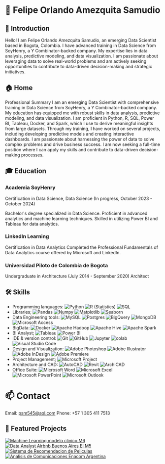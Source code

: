 # 🌟 Felipe Orlando Amezquita Samudio

 
 

## 👋 Introduction

Hello! I am Felipe Orlando Amezquita Samudio, an emerging Data Scientist based in Bogota, Colombia. I have advanced training in Data Science from SoyHenry, a Y Combinator-backed company. My expertise lies in data analysis, predictive modeling, and data visualization. I am passionate about leveraging data to solve real-world problems and am actively seeking opportunities to contribute to data-driven decision-making and strategic initiatives.

## 🏠 Home

Professional Summary
I am an emerging Data Scientist with comprehensive training in Data Science from SoyHenry, a Y Combinator-backed company. My education has equipped me with robust skills in data analysis, predictive modeling, and data visualization. I am proficient in Python, R, SQL, Power BI, Tableau, Docker, and Spark, which I use to derive meaningful insights from large datasets. Through my training, I have worked on several projects, including developing predictive models and creating interactive dashboards. I am passionate about harnessing the power of data to solve complex problems and drive business success. I am now seeking a full-time position where I can apply my skills and contribute to data-driven decision-making processes.

## 🎓 Education

### Academia SoyHenry
Certification in Data Science, Data Science (In progress, October 2023 - October 2024)

Bachelor's degree specialized in Data Science.
Proficient in advanced analytics and machine learning techniques.
Skilled in utilizing Power BI and Tableau for data analytics.

### LinkedIn Learning
Certification in Data Analytics
Completed the Professional Fundamentals of Data Analytics course offered by Microsoft and LinkedIn.

### Universidad Piloto de Colombia de Bogota
Undergraduate in Architecture (July 2014 - September 2020)
Architect


## 🛠️ Skills

- Programming languages:
   ![Python](https://img.shields.io/badge/-Python-333333?style=flat&logo=python)
  ![R (Statistics)](https://img.shields.io/badge/-R-333333?style=flat&logo=R&logoColor=276DC3)
  ![SQL](https://img.shields.io/badge/-SQL-333333?style=flat&logo=sql)
- Libraries;
  ![Pandas](https://img.shields.io/badge/-Pandas-333333?style=flat&logo=pandas)
  ![Numpy](https://img.shields.io/badge/-Numpy-333333?style=flat&logo=numpy)
  ![Matplotlib](https://img.shields.io/badge/-Matplotlib-333333?style=flat&logo=matplotlib)
  ![Seaborn](https://img.shields.io/badge/-Seaborn-333333?style=flat&logo=seaborn)  
- Data Engineering tools: 
  ![MySQL](https://img.shields.io/badge/-MySQL-333333?style=flat&logo=MySQL)
  ![Postgres](https://img.shields.io/badge/-Postgres-333333?style=flat&logo=postgresql)
  ![BigQuery](https://img.shields.io/badge/-BigQuery-333333?style=flat&logo=googlebigquery)
  ![MongoDB](https://img.shields.io/badge/-MongoDB-333333?style=flat&logo=mongodb)
  ![Microsoft Access](https://img.shields.io/badge/Microsoft_Access-A4373A?style=for-the-badge&logo=microsoft-access&logoColor=white)
- BigData: 
  ![Docker](https://img.shields.io/badge/-Docker-333333?style=flat&logo=docker)
  ![Apache Hadoop](https://img.shields.io/badge/-Apache%20Hadoop-333333?style=flat&logo=apache-hadoop)
  ![Apache Hive](https://img.shields.io/badge/-Apache%20Hive-333333?style=flat&logo=apache-hive)
  ![Apache Spark](https://img.shields.io/badge/-Apache%20Spark-333333?style=flat&logo=apache-spark)
- BI Analyst;
  ![Tableau](https://img.shields.io/badge/-Tableau-333333?style=flat&logo=tableau)
  ![Power BI](https://img.shields.io/badge/-Power%20BI-333333?style=flat&logo=powerbi)
- IDE & version control:
  ![Git](https://img.shields.io/badge/-Git-333333?style=flat&logo=git)
  ![GitHub](https://img.shields.io/badge/-GitHub-333333?style=flat&logo=github)
  ![Jupyter](https://img.shields.io/badge/-Jupyter-333333?style=flat&logo=jupyter)
  ![colab](https://img.shields.io/badge/-colab-333333?style=flat&logo=colabbadge)
  ![Visual Studio Code](https://img.shields.io/badge/-Visual%20Studio%20Code-333333?style=flat&logo=visual-studio-code&logoColor=007ACC)
- Design and Visualization:
  ![Adobe Photoshop](https://img.shields.io/badge/Adobe%20Photoshop-31A8FF?style=for-the-badge&logo=Adobe%20Photoshop&logoColor=black)
  ![Adobe Illustrator](https://img.shields.io/badge/Adobe%20Illustrator-FF9A00?style=for-the-badge&logo=adobe%20illustrator&logoColor=white)
  ![Adobe InDesign](https://img.shields.io/badge/Adobe%20InDesign-FF3366?style=for-the-badge&logo=Adobe%20InDesign&logoColor=white)
  ![Adobe Premiere](https://img.shields.io/badge/Adobe%20Premiere%20Pro-9999FF?style=for-the-badge&logo=Adobe%20Premiere%20Pro&logoColor=white)
- Project Management;
  ![Microsoft Project](https://img.shields.io/badge/Microsoft%20Project-0078D4?style=for-the-badge&logo=microsoft&logoColor=white)
- Architecture and CAD:
  ![AutoCAD](https://img.shields.io/badge/AutoCAD-EE3124?style=for-the-badge&logo=autodesk&logoColor=white)
  ![Revit](https://img.shields.io/badge/Revit-0078D4?style=for-the-badge&logo=autodesk&logoColor=white)
  ![ArchiCAD](https://img.shields.io/badge/ArchiCAD-8FC6E6?style=for-the-badge&logo=archicad&logoColor=white)
- Office Suite:
  ![Microsoft Word](https://img.shields.io/badge/Microsoft%20Word-2B579A?style=for-the-badge&logo=microsoft-word&logoColor=white)
  ![Microsoft Excel](https://img.shields.io/badge/Microsoft%20Excel-217346?style=for-the-badge&logo=microsoft-excel&logoColor=white)
  ![Microsoft PowerPoint](https://img.shields.io/badge/Microsoft%20PowerPoint-B7472A?style=for-the-badge&logo=microsoft-powerpoint&logoColor=white)
  ![Microsoft Outlook](https://img.shields.io/badge/Microsoft%20Outlook-0078D4?style=for-the-badge&logo=microsoft-outlook&logoColor=white)



# 📫 Contact

Email: psm545@aol.com
Phone: +57 1 305 411 7513

## 🌟 Featured Projects



[![Machine Learning modelo clinico M6](https://github-readme-stats-sigma-five.vercel.app/api/pin/?username=psm545&repo=Modelo-de-ML-Clinico-M6&theme=dark)](https://github.com/psm545/Modelo-de-ML-Clinico-M6)
[![Data Analyst Airbnb Buenos Aires EI M5](https://github-readme-stats-sigma-five.vercel.app/api/pin/?username=psm545&repo=Data-Analyst-Airbnb-Ei-M5&theme=dark)](https://github.com/psm545/Data-Analyst-Airbnb-Ei-M5)
[![Sistema de Recomendacion de Peliculas](https://github-readme-stats-sigma-five.vercel.app/api/pin/?username=psm545&repo=Sistema-de-Recomendacion-de-Peliculas-Proyecto-Individual-Soy-Henry-PT09-DS-Feljpe-Amezquita&theme=dark)](https://github.com/psm545/Sistema-de-Recomendacion-de-Peliculas-Proyecto-Individual-Soy-Henry-PT09-DS-Feljpe-Amezquita)
[![Analisis de Comunicaciones Enacom Argentina](https://github-readme-stats-sigma-five.vercel.app/api/pin/?username=psm545&repo=Analisis-de-Comunicaciones-Enacom-Argentina-Henry-PI-&theme=dark)](https://github.com/psm545/Analisis-de-Comunicaciones-Enacom-Argentina-Henry-PI-)

